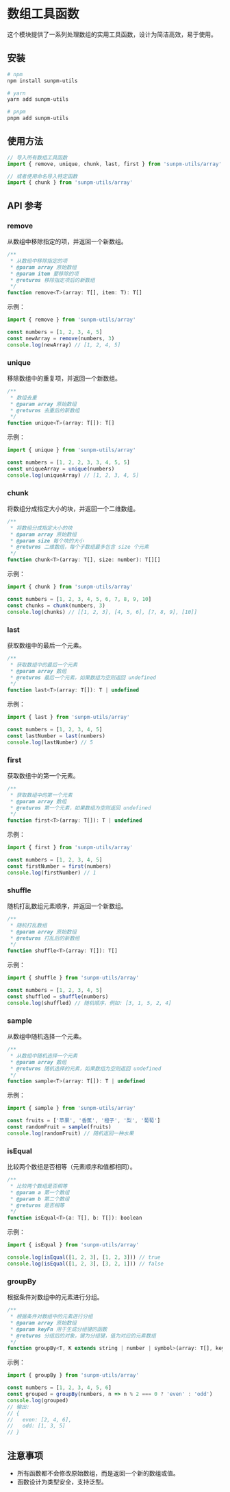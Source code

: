 # 数组工具函数

这个模块提供了一系列处理数组的实用工具函数，设计为简洁高效，易于使用。

## 安装

```bash
# npm
npm install sunpm-utils

# yarn
yarn add sunpm-utils

# pnpm
pnpm add sunpm-utils
```

## 使用方法

```js
// 导入所有数组工具函数
import { remove, unique, chunk, last, first } from 'sunpm-utils/array'

// 或者使用命名导入特定函数
import { chunk } from 'sunpm-utils/array'
```

## API 参考

### remove

从数组中移除指定的项，并返回一个新数组。

```js
/**
 * 从数组中移除指定的项
 * @param array 原始数组
 * @param item 要移除的项
 * @returns 移除指定项后的新数组
 */
function remove<T>(array: T[], item: T): T[]
```

示例：

```js
import { remove } from 'sunpm-utils/array'

const numbers = [1, 2, 3, 4, 5]
const newArray = remove(numbers, 3)
console.log(newArray) // [1, 2, 4, 5]
```

### unique

移除数组中的重复项，并返回一个新数组。

```js
/**
 * 数组去重
 * @param array 原始数组
 * @returns 去重后的新数组
 */
function unique<T>(array: T[]): T[]
```

示例：

```js
import { unique } from 'sunpm-utils/array'

const numbers = [1, 2, 2, 3, 3, 4, 5, 5]
const uniqueArray = unique(numbers)
console.log(uniqueArray) // [1, 2, 3, 4, 5]
```

### chunk

将数组分成指定大小的块，并返回一个二维数组。

```js
/**
 * 将数组分成指定大小的块
 * @param array 原始数组
 * @param size 每个块的大小
 * @returns 二维数组，每个子数组最多包含 size 个元素
 */
function chunk<T>(array: T[], size: number): T[][]
```

示例：

```js
import { chunk } from 'sunpm-utils/array'

const numbers = [1, 2, 3, 4, 5, 6, 7, 8, 9, 10]
const chunks = chunk(numbers, 3)
console.log(chunks) // [[1, 2, 3], [4, 5, 6], [7, 8, 9], [10]]
```

### last

获取数组中的最后一个元素。

```js
/**
 * 获取数组中的最后一个元素
 * @param array 数组
 * @returns 最后一个元素，如果数组为空则返回 undefined
 */
function last<T>(array: T[]): T | undefined
```

示例：

```js
import { last } from 'sunpm-utils/array'

const numbers = [1, 2, 3, 4, 5]
const lastNumber = last(numbers)
console.log(lastNumber) // 5
```

### first

获取数组中的第一个元素。

```js
/**
 * 获取数组中的第一个元素
 * @param array 数组
 * @returns 第一个元素，如果数组为空则返回 undefined
 */
function first<T>(array: T[]): T | undefined
```

示例：

```js
import { first } from 'sunpm-utils/array'

const numbers = [1, 2, 3, 4, 5]
const firstNumber = first(numbers)
console.log(firstNumber) // 1
```

### shuffle

随机打乱数组元素顺序，并返回一个新数组。

```js
/**
 * 随机打乱数组
 * @param array 原始数组
 * @returns 打乱后的新数组
 */
function shuffle<T>(array: T[]): T[]
```

示例：

```js
import { shuffle } from 'sunpm-utils/array'

const numbers = [1, 2, 3, 4, 5]
const shuffled = shuffle(numbers)
console.log(shuffled) // 随机顺序，例如: [3, 1, 5, 2, 4]
```

### sample

从数组中随机选择一个元素。

```js
/**
 * 从数组中随机选择一个元素
 * @param array 数组
 * @returns 随机选择的元素，如果数组为空则返回 undefined
 */
function sample<T>(array: T[]): T | undefined
```

示例：

```js
import { sample } from 'sunpm-utils/array'

const fruits = ['苹果', '香蕉', '橙子', '梨', '葡萄']
const randomFruit = sample(fruits)
console.log(randomFruit) // 随机返回一种水果
```

### isEqual

比较两个数组是否相等（元素顺序和值都相同）。

```js
/**
 * 比较两个数组是否相等
 * @param a 第一个数组
 * @param b 第二个数组
 * @returns 是否相等
 */
function isEqual<T>(a: T[], b: T[]): boolean
```

示例：

```js
import { isEqual } from 'sunpm-utils/array'

console.log(isEqual([1, 2, 3], [1, 2, 3])) // true
console.log(isEqual([1, 2, 3], [3, 2, 1])) // false
```

### groupBy

根据条件对数组中的元素进行分组。

```js
/**
 * 根据条件对数组中的元素进行分组
 * @param array 原始数组
 * @param keyFn 用于生成分组键的函数
 * @returns 分组后的对象，键为分组键，值为对应的元素数组
 */
function groupBy<T, K extends string | number | symbol>(array: T[], keyFn: (item: T) => K): Record<K, T[]>
```

示例：

```js
import { groupBy } from 'sunpm-utils/array'

const numbers = [1, 2, 3, 4, 5, 6]
const grouped = groupBy(numbers, n => n % 2 === 0 ? 'even' : 'odd')
console.log(grouped)
// 输出:
// {
//   even: [2, 4, 6],
//   odd: [1, 3, 5]
// }
```

## 注意事项

- 所有函数都不会修改原始数组，而是返回一个新的数组或值。
- 函数设计为类型安全，支持泛型。
